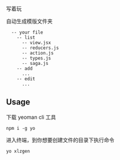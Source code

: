 写着玩

自动生成模版文件夹
```
  -- your file
    -- list
      -- view.jsx  
      -- reducers.js
      -- action.js
      -- types.js
      -- saga.js
    -- add
      ...
    -- edit
      ...
```    

Usage
-------------

下载 yeoman cli 工具

```
npm i -g yo
```
进入终端，到你想要创建文件的目录下执行命令

```
yo xlzgen
```
